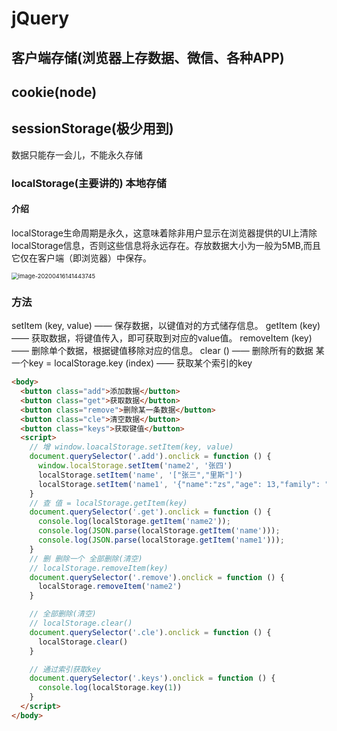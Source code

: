 # jQuery

## 客户端存储(浏览器上存数据、微信、各种APP)

## cookie(node)

## sessionStorage(极少用到)

数据只能存一会儿，不能永久存储

### localStorage(主要讲的) 本地存储

#### 介绍

localStorage生命周期是永久，这意味着除非用户显示在浏览器提供的UI上清除localStorage信息，否则这些信息将永远存在。存放数据大小为一般为5MB,而且它仅在客户端（即浏览器）中保存。

<img src="image/image-20200416141443745.png" alt="image-20200416141443745" style="zoom:67%;" />

### 方法
setItem (key, value) —— 保存数据，以键值对的方式储存信息。
getItem (key) —— 获取数据，将键值传入，即可获取到对应的value值。
removeItem (key) —— 删除单个数据，根据键值移除对应的信息。
clear () —— 删除所有的数据
某一个key = localStorage.key (index) —— 获取某个索引的key

```html
<body>
  <button class="add">添加数据</button>
  <button class="get">获取数据</button>
  <button class="remove">删除某一条数据</button>
  <button class="cle">清空数据</button>
  <button class="keys">获取键值</button>
  <script>
    // 增 window.loacalStorage.setItem(key, value)
    document.querySelector('.add').onclick = function () {
      window.localStorage.setItem('name2', '张四')
      localStorage.setItem('name', '["张三","里斯"]')
      localStorage.setItem('name1', '{"name":"zs","age": 13,"family": "young"}')
    }
    // 查 值 = localStorage.getItem(key)
    document.querySelector('.get').onclick = function () {
      console.log(localStorage.getItem('name2'));
      console.log(JSON.parse(localStorage.getItem('name')));
      console.log(JSON.parse(localStorage.getItem('name1')));
    }
    // 删 删除一个 全部删除(清空)
    // localStorage.removeItem(key)
    document.querySelector('.remove').onclick = function () {
      localStorage.removeItem('name2')
    }

    // 全部删除(清空)
    // localStorage.clear()
    document.querySelector('.cle').onclick = function () {
      localStorage.clear()
    }

    // 通过索引获取key
    document.querySelector('.keys').onclick = function () {
      console.log(localStorage.key(1))
    }
  </script>
</body>
```
